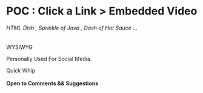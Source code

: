 # POC : Click a Link > Embedded Video 

*HTML Dish , Sprinkle of Java , Dash of Hot Sauce* ...  
\
\
WYSIWYG 

Personally Used For Social Media.

Quick Whip
<br/>
<br/>
**Open to Comments && Suggestions**
